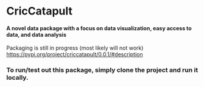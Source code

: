 # CricCatapult

#### A novel data package with a focus on data visualization, easy access to data, and data analysis

Packaging is still in progress (most likely will not work) https://pypi.org/project/criccatapult/0.0.1/#description

### To run/test out this package, simply clone the project and run it locally.

